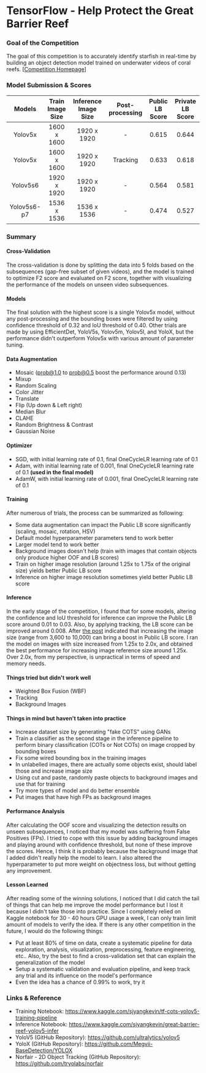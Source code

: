 # TensorFlow - Help Protect the Great Barrier Reef

### Goal of the Competition
The goal of this competition is to accurately identify starfish in real-time by building an object detection model trained on underwater videos of coral reefs. [[Competition Homepage](https://www.kaggle.com/c/tensorflow-great-barrier-reef/overview)]

### Model Submission & Scores

|        Models       | Train Image Size | Inference Image Size| Post-processing | Public LB Score | Private LB Score |
|        :----:       |   :--------:     |     :--------:      |  :--------:     |  :-------:      |     :-------:    |
|       Yolov5x       |    1600 x 1600   |       1920 x 1920   |        -        |      0.615      |        0.644     |
|       Yolov5x       |    1600 x 1600   |       1920 x 1920   |      Tracking   |      0.633      |        0.618     |
|       Yolov5s6      |    1920 x 1920   |       1920 x 1920   |        -        |      0.564      |        0.581     |
|     Yolov5s6-p7     |    1536 x 1536   |       1536 x 1536   |        -        |      0.474      |        0.527     |

### Summary

#### Cross-Validation
The cross-validation is done by splitting the data into 5 folds based on the subsequences (gap-free subset of given videos), and the model is trained to optimize F2 score and evaluated on F2 score, together with visualizing the performance of the models on unseen video subsequences.

#### Models
The final solution with the highest score is a single Yolov5x model, without any post-processing and the bounding boxes were filtered by using confidence threshold of 0.32 and IoU threshold of 0.40. Other trials are made by using EfficientDet, YoloV5s, Yolov5m, Yolov5l, and YoloX, but the performance didn't outperform Yolov5x with various amount of parameter tuning.

#### Data Augmentation
* Mosaic (prob@1.0 to prob@0.5 boost the performance around 0.13)
* Mixup
* Random Scaling
* Color Jitter
* Translate
* Flip (Up down & Left right)
* Median Blur
* CLAHE
* Random Brightness & Contrast
* Gaussian Noise

#### Optimizer

* SGD, with initial learning rate of 0.1, final OneCycleLR learning rate of 0.1  
* Adam, with initial learning rate of 0.001, final OneCycleLR learning rate of 0.1 <strong>(used in the final model)</strong>  
* AdamW, with initial learning rate of 0.001, final OneCycleLR learning rate of 0.1  

#### Training
After numerous of trials, the process can be summarized as following:
* Some data augmentation can impact the Public LB score significantly (scaling, mosaic, rotation, HSV)
* Default model hyperparameter parameters tend to work better
* Larger model tend to work better
* Background images doesn't help (train with images that contain objects only produce higher OOF and LB scores)
* Train on higher image resolution (around 1.25x to 1.75x of the original size) yields better Public LB score
* Inference on higher image resolution sometimes yield better Public LB score

#### Inference
In the early stage of the competition, I found that for some models, altering the confidence and IoU threshold for inference can improve the Public LB score around 0.01 to 0.03. Also, by applying tracking, the LB score can be improved around 0.008. After [the post](https://www.kaggle.com/c/tensorflow-great-barrier-reef/discussion/300638) indicated that increasing the image size (range from 3,600 to 10,000) can bring a boost in Public LB score. I ran the model on images with size increased from 1.25x to 2.0x, and obtained the best performance for increasing image reference size around 1.25x. Over 2.0x, from my perspective, is unpractical in terms of speed and memory needs.

#### Things tried but didn't work well
* Weighted Box Fusion (WBF)
* Tracking
* Background Images

#### Things in mind but haven't taken into practice
* Increase dataset size by generating "fake COTS" using GANs
* Train a classifier as the second stage in the inference pipeline to perform binary classification (COTs or Not COTs) on image cropped by bounding boxes
* Fix some wired bounding box in the training images
* In unlabelled images, there are actually some objects exist, should label those and increase image size
* Using cut and paste, randomly paste objects to background images and use that for training
* Try more types of model and do better ensemble
* Put images that have high FPs as background images

#### Performance Analysis
After calculating the OOF score and visualizing the detection results on unseen subsequences, I noticed that my model was suffering from False Positives (FPs). I tried to cope with this issue by adding background images and playing around with confidence threshold, but none of these improve the scores. Hence, I think it is probably because the background image that I added didn't really help the model to learn. I also altered the hyperparameter to put more weight on objectness loss, but without getting any improvement.

#### Lesson Learned
After reading some of the winning solutions, I noticed that I did catch the tail of things that can help me improve the model performance but I lost it because I didn't take those into practice. Since I completely relied on Kaggle notebook for 30 - 40 hours GPU usage a week, I can only train limit amount of models to verify the idea. If there is any other competition in the future, I would do the following things:
* Put at least 80% of time on data, create a systematic pipeline for data exploration, analysis, visualization, preprocessing, feature engineering, etc.. Also, try the best to find a cross-validation set that can explain the generalization of the model 
* Setup a systematic validation and evaluation pipeline, and keep track any trial and its influence on the model's performance
* Even the idea has a chance of 0.99% to work, try it

### Links & Reference
* Training Notebook: https://www.kaggle.com/sjyangkevin/tf-cots-yolov5-training-pipeline
* Inference Notebook: https://www.kaggle.com/sjyangkevin/great-barrier-reef-yolov5-infer
* YoloV5 (GitHub Repository): https://github.com/ultralytics/yolov5
* YoloX (GitHub Repository): https://github.com/Megvii-BaseDetection/YOLOX
* Norfair - 2D Object Tracking (GitHub Repository): https://github.com/tryolabs/norfair
